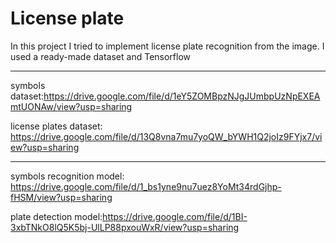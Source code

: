 # License plate
In this project I tried to implement license plate recognition from the image. I used a ready-made dataset and Tensorflow

---------
symbols dataset:https://drive.google.com/file/d/1eY5ZOMBpzNJgJUmbpUzNpEXEAmtUONAw/view?usp=sharing

license plates dataset: https://drive.google.com/file/d/13Q8vna7mu7yoQW_bYWH1Q2joIz9FYjx7/view?usp=sharing

-------
symbols recognition model: https://drive.google.com/file/d/1_bs1yne9nu7uez8YoMt34rdGjhp-fHSM/view?usp=sharing

plate detection model:https://drive.google.com/file/d/1BI-3xbTNkO8lQ5K5bj-UlLP88pxouWxR/view?usp=sharing
